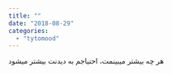 ```yaml
---
title: ""
date: "2018-08-29"
categories: 
  - "tytomood"
---
```


هر چه بیشتر میبینمت، احتیاجم به دیدنت بیشتر میشود
